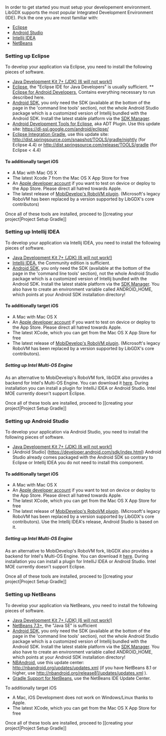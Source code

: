 In order to get started you must setup your developement environment. LibGDX supports the most popular Integrated Development Environment (IDE). Pick the one you are most familiar with:
* [Eclipse](https://github.com/libgdx/libgdx/wiki/Setting-up-your-Development-Environment-(Eclipse,-Intellij-IDEA,-NetBeans)#setting-up-eclipse)
* [Android Studio](https://github.com/libgdx/libgdx/wiki/Setting-up-your-Development-Environment-(Eclipse,-Intellij-IDEA,-NetBeans)#setting-up-android-studio)
* [Intellij IDEA](https://github.com/libgdx/libgdx/wiki/Setting-up-your-Development-Environment-(Eclipse,-Intellij-IDEA,-NetBeans)#setting-up-intellij-idea)
* [NetBeans](https://github.com/libgdx/libgdx/wiki/Setting-up-your-Development-Environment-(Eclipse,-Intellij-IDEA,-NetBeans)#setting-up-netbeans)


### Setting up Eclipse 
To develop your application via Eclipse, you need to install the following pieces of software.

  * [Java Development Kit 7+ (JDK) (6 will not work!)](http://www.oracle.com/technetwork/java/javase/downloads/index.html)
  * [Eclipse](http://www.eclipse.org/downloads/), the "Eclipse IDE for Java Developers" is usually sufficient.
  ** [Eclipse for Android Developers](http://www.eclipse.org/downloads/packages/eclipse-android-developers-includes-incubating-components/neonr), Contains everything necessary to run described here.
  * [Android SDK](http://developer.android.com/sdk/index.html), you only need the SDK (available at the bottom of the page in the 'command line tools' section), not the whole Android Studio package which is a customized version of Intellij bundled with the Android SDK. Install the latest stable platform via the [SDK Manager](http://developer.android.com/tools/help/sdk-manager.html).
  * [Android Development Tools for Eclipse](http://developer.android.com/tools/sdk/eclipse-adt.html), aka ADT Plugin. Use this update site: https://dl-ssl.google.com/android/eclipse/
  * [Eclipse Integration Gradle](https://github.com/spring-projects/eclipse-integration-gradle/), use this update site: http://dist.springsource.com/snapshot/TOOLS/gradle/nightly (for Eclipse 4.4) or http://dist.springsource.com/release/TOOLS/gradle (for Eclipse < 4.4)

#### To additionally target iOS

  * A Mac with Mac OS X
  * The latest Xcode 7 from the Mac OS X App Store for free
  * An [Apple developer account](https://developer.apple.com/membercenter/index.action) if you want to test on device or deploy to the App Store. Please direct all hatred towards Apple.
  * The latest release of [MobiDevelop's RoboVM plugin](http://robovm.mobidevelop.com). (Microsoft's legacy RoboVM has been replaced by a version supported by LibGDX's core contributors)

Once all of these tools are installed, proceed to [[creating your project|Project Setup Gradle]]

### Setting up Intellij IDEA
To develop your application via Intellij IDEA, you need to install the following pieces of software.

  * [Java Development Kit 7+ (JDK) (6 will not work!)](http://www.oracle.com/technetwork/java/javase/downloads/index.html)
  * [Intellij IDEA](http://www.jetbrains.com/idea/download/), the Community edition is sufficient.
  * [Android SDK](http://developer.android.com/sdk/index.html), you only need the SDK (available at the bottom of the page in the 'command line tools' section), not the whole Android Studio package which is a customized version of Intellij bundled with the Android SDK. Install the latest stable platform via the [SDK Manager](http://developer.android.com/tools/help/sdk-manager.html). You also have to create an environment variable called ANDROID_HOME, which points at your Android SDK installation directory!

#### To additionally target iOS

  * A Mac with Mac OS X 
  * An [Apple developer account](https://developer.apple.com/membercenter/index.action) if you want to test on device or deploy to the App Store. Please direct all hatred towards Apple.
  * The latest XCode, which you can get from the Mac OS X App Store for free
  * The latest release of [MobiDevelop's RoboVM plugin](http://robovm.mobidevelop.com). (Microsoft's legacy RoboVM has been replaced by a version supported by LibGDX's core contributors). 

##### Setting up Intel Multi-OS Engine
As an alternative to MobiDevelop's RoboVM fork, libGDX also provides a backend for Intel's Multi-OS Engine. You can download it [here](https://registrationcenter.intel.com/en/forms/?productid=2586). During installation you can install a plugin for IntelliJ IDEA or Android Studio. Intel MOE currently doesn't support Eclipse.

Once all of these tools are installed, proceed to [[creating your project|Project Setup Gradle]]

### Setting up Android Studio
To develop your application via Android Studio, you need to install the following pieces of software.

  * [Java Development Kit 7+ (JDK) (6 will not work!)](http://www.oracle.com/technetwork/java/javase/downloads/index.html)
  * [Android Studio] (https://developer.android.com/sdk/index.html) Android Studio already comes packaged with the Android SDK so contrary to Eclipse or Intellij IDEA you do not need to install this component.

#### To additionally target iOS

  * A Mac with Mac OS X 
  * An [Apple developer account](https://developer.apple.com/membercenter/index.action) if you want to test on device or deploy to the App Store. Please direct all hatred towards Apple.
  * The latest XCode, which you can get from the Mac OS X App Store for free
  * The latest release of [MobiDevelop's RoboVM plugin](http://robovm.mobidevelop.com). (Microsoft's legacy RoboVM has been replaced by a version supported by LibGDX's core contributors). Use the Intellij IDEA's release, Android Studio is based on it.

##### Setting up Intel Multi-OS Engine
As an alternative to MobiDevelop's RoboVM fork, libGDX also provides a backend for Intel's Multi-OS Engine. You can download it [here](https://registrationcenter.intel.com/en/forms/?productid=2586). During installation you can install a plugin for IntelliJ IDEA or Android Studio. Intel MOE currently doesn't support Eclipse.

Once all of these tools are installed, proceed to [[creating your project|Project Setup Gradle]]

### Setting up NetBeans
To develop your application via NetBeans, you need to install the following pieces of software.

  * [Java Development Kit 7+ (JDK) (6 will not work!)](http://www.oracle.com/technetwork/java/javase/downloads/index.html)
  * [NetBeans 7.3+](https://netbeans.org/downloads/), the "Java SE" is sufficient
  * [Android SDK](http://developer.android.com/sdk/index.html), you only need the SDK (available at the bottom of the page in the 'command line tools' section), not the whole Android Studio package which is a customized version of Intellij bundled with the Android SDK. Install the latest stable platform via the [SDK Manager](http://developer.android.com/tools/help/sdk-manager.html). You also have to create an environment variable called ANDROID_HOME, which points at your Android SDK installation directory!
  * [NBAndroid](http://www.nbandroid.org), use this update center: http://nbandroid.org/updates/updates.xml (if you have NetBeans 8.1 or higher, use http://nbandroid.org/release81/updates/updates.xml ).
  * [Gradle Support for NetBeans](https://github.com/kelemen/netbeans-gradle-project), use the NetBeans IDE Update Center.

To additionally target iOS

  * A Mac, iOS Development does not work on Windows/Linux thanks to Apple.
  * The latest XCode, which you can get from the Mac OS X App Store for free

Once all of these tools are installed, proceed to [[creating your project|Project Setup Gradle]]
